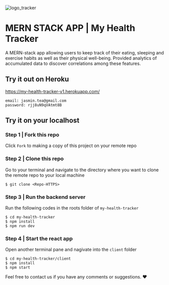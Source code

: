 ![logo_tracker](file:///Users/xiaomei/Downloads/activity-tracker.png)

# MERN STACK APP | My Health Tracker

A MERN-stack app allowing users to keep track of their eating, sleeping and exercise habits as well as their physical well-being. Provided analytics of accumulated data to discover correlations among these features. 

## Try it out on Heroku

https://my-health-tracker-v1.herokuapp.com/

```
email: jasmin.tea@gmail.com
password: rjj8uN9qVAtmt8B

```

## Try it on your localhost

### Step 1 | Fork this repo

Click `Fork` to making a copy of this project on your remote repo

### Step 2 | Clone this repo
Go to your terminal and navigate to the directory where you want to clone the remote repo to your local machine

```shell
$ git clone <Repo-HTTPS>
```
### Step 3 | Run the backend server
Run the following codes in the roots folder of `my-health-tracker`

```shell
$ cd my-health-tracker
$ npm install
$ npm run dev
```
### Step 4 | Start the react app
Open another terminal pane and nagivate into the `client` folder

```shell
$ cd my-health-tracker/client
$ npm install
$ npm start
```

Feel free to contact us if you have any comments or suggestions. :heart: